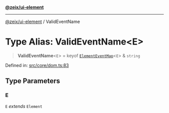 [**@zeix/ui-element**](../README.md)

***

[@zeix/ui-element](../globals.md) / ValidEventName

# Type Alias: ValidEventName\<E\>

> **ValidEventName**\<`E`\> = keyof [`ElementEventMap`](ElementEventMap.md)\<`E`\> & `string`

Defined in: [src/core/dom.ts:83](https://github.com/zeixcom/ui-element/blob/bd4ae3ed0a4d2790834ffe22cb9cd0696e3104c4/src/core/dom.ts#L83)

## Type Parameters

### E

`E` *extends* `Element`
